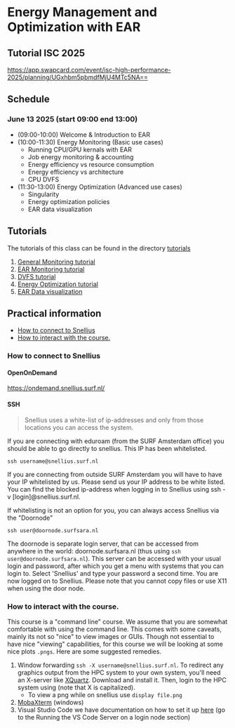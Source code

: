 # Energy Management and Optimization with EAR
## Tutorial ISC 2025
https://app.swapcard.com/event/isc-high-performance-2025/planning/UGxhbm5pbmdfMjU4MTc5NA==

## Schedule
### June 13 2025 (start 09:00 end 13:00)
- (09:00-10:00) Welcome  & Introduction to EAR
- (10:00-11:30) Energy Monitoring (Basic use cases)
   - Running CPU/GPU kernals with EAR
   - Job energy monitoring & accounting
   - Energy efficiency vs resource consumption
   - Energy efficiency vs architecture
   - CPU DVFS
- (11:30-13:00) Energy Optimization (Advanced use cases)
   - Singularity
   - Energy optimization policies
   - EAR data visualization

## Tutorials
The tutorials of this class can be found in the directory [tutorials](https://github.com/sara-nl/ISC-2024-EAR-tutorial/tree/main/tutorials)

1. [General Monitoring tutorial](tutorials/monitoring_general/README.md)
2. [EAR Monitoring tutorial](tutorials/monitoring_ear/README.md)
3. [DVFS tutorial](tutorials/dvfs/README.md)
4. [Energy Optimization tutorial](tutorials/policies/README.md)
5. [EAR Data visualization](tutorials/visualization/README.md)


## Practical information
- [How to connect to Snellius](#how-to-connect-to-snellius)
- [How to interact with the course.](#how-to-interact-with-the-course)

### How to connect to Snellius

#### OpenOnDemand

https://ondemand.snellius.surf.nl/

#### SSH
>Snellius uses a white-list of ip-addresses and only from those locations you can access the system. 

If you are connecting with eduroam (from the SURF Amsterdam office) you should be able to go directly to snellius. This IP has been whitelisted. 
```
ssh username@snellius.surf.nl
```

If you are connecting from outside SURF Amsterdam you will have to have your IP whitelisted by us. Please send us your IP address to be white listed. 
You can find the blocked ip-address when logging in to Snellius using ssh -v [login]@snellius.surf.nl.

If whitelisting is not an option for you, you can always access Snellius via the "Doornode"
```
ssh user@doornode.surfsara.nl
```
The doornode is separate login server, that can be accessed from anywhere in the world: doornode.surfsara.nl (thus using `ssh user@doornode.surfsara.nl`). This server can be accessed with your usual login and password, after which you get a menu with systems that you can login to. Select 'Snellius' and type your password a second time. You are now logged on to Snellius. Please note that you cannot copy files or use X11 when using the door node.



### How to interact with the course.

This course is a "command line" course. We assume that you are somewhat comfortable with using the command line. This comes with some caveats, mainly its not so "nice" to view images or GUIs. Though not essential to have nice "viewing" capabilities, for this course we will be looking at some nice plots `.pngs`. Here are some suggested remedies.

1. Window forwarding `ssh -X username@snellius.surf.nl`. To redirect any graphics output from the HPC system to your own system, you'll need an X-server like [XQuartz](https://www.xquartz.org). Download and install it. Then, login to the HPC system using (note that X is capitalized). 
   - To view a png while on snellius use `display file.png`
2. [MobaXterm](https://mobaxterm.mobatek.net) (windows) 
3. Visual Studio Code we have documentation on how to set it up [here](https://servicedesk.surf.nl/wiki/display/WIKI/Visual+Studio+Code+for+remote+development) (go to the Running the VS Code Server on a login node section)

